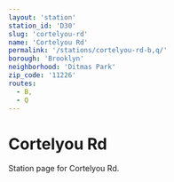 ```yaml
---
layout: 'station'
station_id: 'D30'
slug: 'cortelyou-rd'
name: 'Cortelyou Rd'
permalink: '/stations/cortelyou-rd-b,q/'
borough: 'Brooklyn'
neighborhood: 'Ditmas Park'
zip_code: '11226'
routes:
  - B,
  - Q
---
```

# Cortelyou Rd

Station page for Cortelyou Rd.
